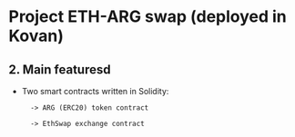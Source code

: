 # Project ETH-ARG swap (deployed in Kovan)

## 2. Main featuresd

- Two smart contracts written in Solidity:

        -> ARG (ERC20) token contract

        -> EthSwap exchange contract
